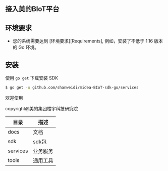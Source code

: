 ## 接入美的BIoT平台


## 环境要求
- 您的系统需要达到 [环境要求][Requirements], 例如，安装了不低于 1.16 版本的 Go 环境。

## 安装
使用 `go get` 下载安装 SDK

```sh
$ go get -u github.com/shanweidi/midea-BIoT-sdk-go/services
```

欢迎使用

copyright@美的集团楼宇科技研究院



| 目录 | 描述 |
| -------- | -------------- |
| docs  | 文档  |
| sdk  | sdk包   |
| services   | 业务服务 |
| tools    | 通用工具   |